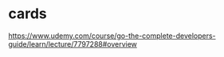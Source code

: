 # cards
https://www.udemy.com/course/go-the-complete-developers-guide/learn/lecture/7797288#overview
